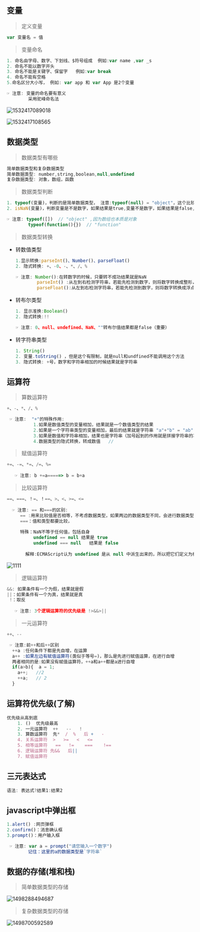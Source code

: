 ## 变量

> 定义变量

```js
var 变量名 = 值
```

> 变量命名

```js
1. 命名由字母、数字、下划线、$符号组成  例如:var name ,var _s 
2. 命名不能以数字开头
3. 命名不能是关键字、保留字   例如:var break
4. 命名不能有空格
5.命名区分大小写， 例如: var app 和 var App 是2个变量

☞ 注意: 变量的命名要有意义
        采用驼峰命名法
```

![1532417089018](assets\1532417089018.png)

![1532417108565](assets\1532417108565.png)





## 数据类型

> 数据类型有哪些

```js
简单数据类型和复杂数据类型
简单数据类型: number,string,boolean,null,undefined
复杂数据类型: 对象，数组，函数
```

> 数据类型判断

```js
1. typeof(变量)，判断的是简单数据类型， 注意:typeof(null) = "object"，这个比较特殊
2. isNaN(变量)，判断变量是不是数字，如果结果是true,变量不是数字，如果结果是false,变量是数字

☞ 注意: typeof([])  // "object" ,因为数组也本质是对象
        typeof(function(){})  // "function"
```

> 数据类型转换

- 转数值类型

  ```js
  1.显示转换:parseInt()、Number()、parseFloat()
  2. 隐式转换: +、-0、-、*、/、%

  ☞ 注意: Number():在转数字的时候，只要转不成功结果就是NaN
          parseInt() :从左到右检测字符串，若能先检测到数字，则将数字转换成整形，否则返回NaN
          parseFloat():从左到右检测字符串，若能先检测到数字，则将数字转换成浮点型，否则返回NaN
  ```

- 转布尔类型

  ```js
  1. 显示准换:Boolean()
  2. 隐式转换:!!

  ☞ 注意: 0、null、undefined、NaN、""转布尔值结果都是false（重要）
  ```

- 转字符串类型

  ```js
  1. String()
  2. 变量.toString() ，但是这个有限制，就是null和undfined不能调用这个方法
  3. 隐式转换: +号，数字和字符串相加的时候结果就是字符串
  ```

##  运算符

> 算数运算符

```js
+、-、*、/、%

 ☞ 注意:  "+"的特殊作用:
          1.如果是数值类型的变量相加，结果就是一个数值类型的结果
          2.如果是一个字符串类型的变量相加，最后的结果就是字符串 "a"+"b" = "ab"
          3.如果是数值和字符串相加，结果也是字符串（加号起到的作用就是拼接字符串的功能） 1+"a" = "1a"
          4.数据类型的隐式转换，转成数值   // 
```

> 赋值运算符

```js
+=、-=、*=、/=、%= 
  
   ☞ 注意: b +=a=====> b = b+a
```

> 比较运算符

```js
==、===、！=、！==、>、<、>=、<=
  
  ☞ 注意: == 和===的区别:
     == :用来比较值是否相等，不考虑数据类型，如果两边的数据类型不同，会进行数据类型转换
     ===：值和类型都要比较，
     
     特殊：NaN不等于任何值，包括自身
          undefined == null 结果是 true
          undefined === null   结果是 false 
          
       解释:ECMAScript认为 undefined 是从 null 中派生出来的，所以把它们定义为相等的  
```

![1111](assets\1111.png)



> 逻辑运算符

```js
&&: 如果条件有一个为假，结果就是假
||：如果条件有一个为真，结果就是真
 !：取反
  
   ☞ 注意: 3个逻辑运算符的优先级是 !>&&>||
```

> 一元运算符

```js
++、--

 ☞ 注意:前++和后++区别
  ++a :任何条件下都是先自增，在运算    
  a++ :如果左边有赋值运算符(类似于等号=)，那么是先进行赋值运算，在进行自增
  两者相同的是:如果没有赋值运算符，++a和a++都是a进行自增
  if(a>b){  a = 1;
    a++;   //2
    ++a;   // 2
  }
```

## 运算符优先级(了解)

```js
优先级从高到底
	1. ()  优先级最高
	2. 一元运算符  ++   --   !
	3. 算数运算符  先*  /  %   后 +   -
	4. 关系运算符  >   >=   <   <=
	5. 相等运算符   ==   !=    ===    !==
	6. 逻辑运算符 先&&   后||
	7. 赋值运算符
```

## 三元表达式

```js
语法: 表达式?结果1:结果2   
```

## javascript中弹出框

```js
1.alert() :网页弹框 
2.confirm()：消息确认框
3.prompt()：用户输入框

 ☞ 注意: var a = prompt("请您输入一个数字")   
        记住：这里的a的数据类型是`字符串` 
```

##  数据的存储(堆和栈)

> 简单数据类型的存储

![1498288494687](assets/1498288494687.png)



> 复杂数据类型的存储

![1498700592589](assets/1498700592589.png)

